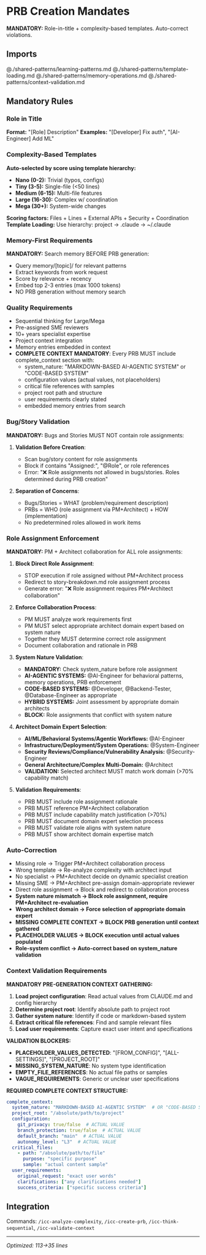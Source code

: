 # PRB Creation Mandates

**MANDATORY:** Role-in-title + complexity-based templates. Auto-correct violations.

## Imports
@./shared-patterns/learning-patterns.md
@./shared-patterns/template-loading.md
@./shared-patterns/memory-operations.md
@./shared-patterns/context-validation.md

## Mandatory Rules

### Role in Title
**Format:** "[Role] Description"
**Examples:** "[Developer] Fix auth", "[AI-Engineer] Add ML"

### Complexity-Based Templates
**Auto-selected by score using template hierarchy:**
- **Nano (0-2):** Trivial (typos, configs)
- **Tiny (3-5):** Single-file (<50 lines)
- **Medium (6-15):** Multi-file features
- **Large (16-30):** Complex w/ coordination
- **Mega (30+):** System-wide changes

**Scoring factors:** Files + Lines + External APIs + Security + Coordination
**Template Loading:** Use hierarchy: project → .claude → ~/.claude

### Memory-First Requirements
**MANDATORY:** Search memory BEFORE PRB generation:
- Query memory/[topic]/ for relevant patterns
- Extract keywords from work request
- Score by relevance + recency
- Embed top 2-3 entries (max 1000 tokens)
- NO PRB generation without memory search

### Quality Requirements
- Sequential thinking for Large/Mega
- Pre-assigned SME reviewers
- 10+ years specialist expertise
- Project context integration
- Memory entries embedded in context
- **COMPLETE CONTEXT MANDATORY**: Every PRB MUST include complete_context section with:
  - system_nature: "MARKDOWN-BASED AI-AGENTIC SYSTEM" or "CODE-BASED SYSTEM"
  - configuration values (actual values, not placeholders)
  - critical file references with samples
  - project root path and structure
  - user requirements clearly stated
  - embedded memory entries from search

### Bug/Story Validation
**MANDATORY:** Bugs and Stories MUST NOT contain role assignments:

1. **Validation Before Creation**:
   - Scan bug/story content for role assignments
   - Block if contains "Assigned:", "@Role", or role references
   - Error: "❌ Role assignments not allowed in bugs/stories. Roles determined during PRB creation"

2. **Separation of Concerns**:
   - Bugs/Stories = WHAT (problem/requirement description)
   - PRBs = WHO (role assignment via PM+Architect) + HOW (implementation)
   - No predetermined roles allowed in work items

### Role Assignment Enforcement
**MANDATORY:** PM + Architect collaboration for ALL role assignments:

1. **Block Direct Role Assignment**: 
   - STOP execution if role assigned without PM+Architect process
   - Redirect to story-breakdown.md role assignment process
   - Generate error: "❌ Role assignment requires PM+Architect collaboration"

2. **Enforce Collaboration Process**:
   - PM MUST analyze work requirements first
   - PM MUST select appropriate architect domain expert based on system nature
   - Together they MUST determine correct role assignment
   - Document collaboration and rationale in PRB

3. **System Nature Validation**:
   - **MANDATORY:** Check system_nature before role assignment
   - **AI-AGENTIC SYSTEMS:** @AI-Engineer for behavioral patterns, memory operations, PRB enforcement
   - **CODE-BASED SYSTEMS:** @Developer, @Backend-Tester, @Database-Engineer as appropriate
   - **HYBRID SYSTEMS:** Joint assessment by appropriate domain architects
   - **BLOCK:** Role assignments that conflict with system nature

4. **Architect Domain Expert Selection**:
   - **AI/ML/Behavioral Systems/Agentic Workflows:** @AI-Engineer
   - **Infrastructure/Deployment/System Operations:** @System-Engineer
   - **Security Reviews/Compliance/Vulnerability Analysis:** @Security-Engineer
   - **General Architecture/Complex Multi-Domain:** @Architect
   - **VALIDATION:** Selected architect MUST match work domain (>70% capability match)

5. **Validation Requirements**:
   - PRB MUST include role assignment rationale
   - PRB MUST reference PM+Architect collaboration
   - PRB MUST include capability match justification (>70%)
   - PRB MUST document domain expert selection process
   - PRB MUST validate role aligns with system nature
   - PRB MUST show architect domain expertise match

### Auto-Correction
- Missing role → Trigger PM+Architect collaboration process
- Wrong template → Re-analyze complexity with architect input
- No specialist → PM+Architect decide on dynamic specialist creation
- Missing SME → PM+Architect pre-assign domain-appropriate reviewer
- Direct role assignment → Block and redirect to collaboration process
- **System nature mismatch → Block role assignment, require PM+Architect re-evaluation**
- **Wrong architect domain → Force selection of appropriate domain expert**
- **MISSING COMPLETE CONTEXT → BLOCK PRB generation until context gathered**
- **PLACEHOLDER VALUES → BLOCK execution until actual values populated**
- **Role-system conflict → Auto-correct based on system_nature validation**

### Context Validation Requirements

**MANDATORY PRE-GENERATION CONTEXT GATHERING:**
1. **Load project configuration**: Read actual values from CLAUDE.md and config hierarchy
2. **Determine project root**: Identify absolute path to project root
3. **Gather system nature**: Identify if code or markdown-based system
4. **Extract critical file references**: Find and sample relevant files
5. **Load user requirements**: Capture exact user intent and specifications

**VALIDATION BLOCKERS:**
- **PLACEHOLDER_VALUES_DETECTED**: "[FROM_CONFIG]", "[ALL-SETTINGS]", "[PROJECT_ROOT]"
- **MISSING_SYSTEM_NATURE**: No system type identification
- **EMPTY_FILE_REFERENCES**: No actual file paths or samples
- **VAGUE_REQUIREMENTS**: Generic or unclear user specifications

**REQUIRED COMPLETE CONTEXT STRUCTURE:**
```yaml
complete_context:
  system_nature: "MARKDOWN-BASED AI-AGENTIC SYSTEM"  # OR "CODE-BASED SYSTEM"
  project_root: "/absolute/path/to/project"
  configuration:
    git_privacy: true/false  # ACTUAL VALUE
    branch_protection: true/false  # ACTUAL VALUE
    default_branch: "main"  # ACTUAL VALUE
    autonomy_level: "L3"  # ACTUAL VALUE
  critical_files:
    - path: "/absolute/path/to/file"
      purpose: "specific purpose"
      sample: "actual content sample"
  user_requirements:
    original_request: "exact user words"
    clarifications: ["any clarifications needed"]
    success_criteria: ["specific success criteria"]
```

## Integration
Commands: `/icc-analyze-complexity`, `/icc-create-prb`, `/icc-think-sequential`, `/icc-validate-context`

---
*Optimized: 113→35 lines*